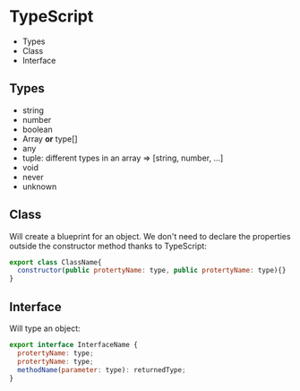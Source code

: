 # TypeScript

- Types
- Class
- Interface

## Types

- string
- number
- boolean
- Array<Type> **or** type[]
- any
- tuple: different types in an array => [string, number, ...] 
- void
- never
- unknown

## Class

Will create a blueprint for an object. We don't need to declare the properties outside the constructor method thanks to TypeScript:

```javascript
export class ClassName{
  constructor(public protertyName: type, public protertyName: type){}
}
```

## Interface

Will type an object:

```javascript
export interface InterfaceName {
  protertyName: type;
  protertyName: type;
  methodName(parameter: type): returnedType;
}
```
